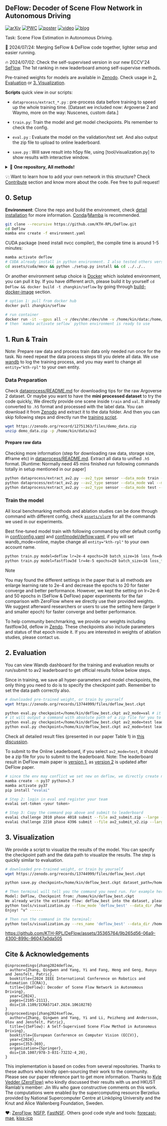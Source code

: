 DeFlow: Decoder of Scene Flow Network in Autonomous Driving
---

[![arXiv](https://img.shields.io/badge/arXiv-2401.16122-b31b1b?logo=arxiv&logoColor=white)](https://arxiv.org/abs/2401.16122) 
[![PWC](https://img.shields.io/endpoint.svg?url=https://paperswithcode.com/badge/deflow-decoder-of-scene-flow-network-in/scene-flow-estimation-on-argoverse-2)](https://paperswithcode.com/sota/scene-flow-estimation-on-argoverse-2?p=deflow-decoder-of-scene-flow-network-in) 
[![poster](https://img.shields.io/badge/ICRA24|Poster-6495ed?style=flat&logo=Shotcut&logoColor=wihte)](https://hkustconnect-my.sharepoint.com/:b:/g/personal/qzhangcb_connect_ust_hk/EXP_uXYmm_tItTWc8MafXHoB-1dVrMnvF1-lCzU1PXAvqQ?e=2FPfBS) 
[![video](https://img.shields.io/badge/video-YouTube-FF0000?logo=youtube&logoColor=white)](https://youtu.be/bZ4uUv0nDa0)
[![blog](https://img.shields.io/badge/Blog%7C%E7%9F%A5%E4%B9%8E%E4%B8%AD%E6%96%87-1772f6?style=flat&logo=Shotcut)](https://zhuanlan.zhihu.com/p/706514747) 

Task: Scene Flow Estimation in Autonomous Driving. 

📜 2024/07/24: Merging SeFlow & DeFlow code together, lighter setup and easier running.

🔥 2024/07/02: Check the self-supervised version in our new ECCV'24 [SeFlow](https://github.com/KTH-RPL/SeFlow). The 1st ranking in new leaderboard among self-supervise methods.

Pre-trained weights for models are available in [Zenodo](https://zenodo.org/records/13744999). 
Check usage in [2. Evaluation](#2-evaluation) or [3. Visualization](#3-visualization). 

**Scripts** quick view in our scripts:

- `dataprocess/extract_*.py` : pre-process data before training to speed up the whole training time. 
  [Dataset we included now: Argoverse 2 and Waymo, more on the way: Nuscenes, custom data.]
  
- `train.py`: Train the model and get model checkpoints. Pls remember to check the config.

- `eval.py` : Evaluate the model on the validation/test set. And also output the zip file to upload to online leaderboard.

- `save.py` : Will save result into h5py file, using [tool/visualization.py] to show results with interactive window.


<details> <summary>🎁 <b>One repository, All methods!</b> </summary>
<!-- <br> -->
You can try following methods in our code without any effort to make your own benchmark.

- [x] [SeFlow](https://arxiv.org/abs/2407.01702) (Ours 🚀): ECCV 2024
- [x] [DeFlow](https://arxiv.org/abs/2401.16122) (Ours 🚀): ICRA 2024
- [x] [FastFlow3d](https://arxiv.org/abs/2103.01306): RA-L 2021
- [x] [ZeroFlow](https://arxiv.org/abs/2305.10424): ICLR 2024, their pre-trained weight can covert into our format easily through [the script](tools/zerof2ours.py).
- [ ] [NSFP](https://arxiv.org/abs/2111.01253): NeurIPS 2021, faster 3x than original version because of [our CUDA speed up](assets/cuda/README.md), same (slightly better) performance. Done coding, public after review.
- [ ] [FastNSF](https://arxiv.org/abs/2304.09121): ICCV 2023. Done coding, public after review.
<!-- - [ ] [Flow4D](https://arxiv.org/abs/2407.07995): 1st supervise network in the new leaderboard. Done coding, public after review. -->
- [ ] ... more on the way

</details>

💡: Want to learn how to add your own network in this structure? Check [Contribute](assets/README.md#contribute) section and know more about the code. Fee free to pull request!

## 0. Setup

**Environment**: Clone the repo and build the environment, check [detail installation](assets/README.md) for more information. [Conda](https://docs.conda.io/projects/miniconda/en/latest/)/[Mamba](https://github.com/mamba-org/mamba) is recommended.


```bash
git clone --recursive https://github.com/KTH-RPL/DeFlow.git
cd DeFlow
mamba env create -f environment.yaml
```

CUDA package (need install nvcc compiler), the compile time is around 1-5 minutes:
```bash
mamba activate deflow
# CUDA already install in python environment. I also tested others version like 11.3, 11.4, 11.7, 11.8 all works
cd assets/cuda/mmcv && python ./setup.py install && cd ../../..
```

Or another environment setup choice is [Docker](https://en.wikipedia.org/wiki/Docker_(software)) which isolated environment, you can pull it by. 
If you have different arch, please build it by yourself `cd DeFlow && docker build -t zhangkin/seflow` by going through [build-docker-image](assets/README.md/#build-docker-image) section.
```bash
# option 1: pull from docker hub
docker pull zhangkin/seflow

# run container
docker run -it --gpus all -v /dev/shm:/dev/shm -v /home/kin/data:/home/kin/data --name deflow zhangkin/seflow /bin/zsh
# then `mamba activate seflow` python environment is ready to use
```

## 1. Run & Train

Note: Prepare raw data and process train data only needed run once for the task. No need repeat the data process steps till you delete all data. We use [wandb](https://wandb.ai/) to log the training process, and you may want to change all `entity="kth-rpl"` to your own entity.

### Data Preparation

Check [dataprocess/README.md](dataprocess/README.md#argoverse-20) for downloading tips for the raw Argoverse 2 dataset. Or maybe you want to have the **mini processed dataset** to try the code quickly, We directly provide one scene inside `train` and `val`. It already converted to `.h5` format and processed with the label data. 
You can download it from [Zenodo](https://zenodo.org/records/13744999/files/demo_data.zip) and extract it to the data folder. And then you can skip following steps and directly run the [training script](#train-the-model).

```bash
wget https://zenodo.org/record/12751363/files/demo_data.zip
unzip demo_data.zip -p /home/kin/data/av2
```

#### Prepare raw data 

Checking more information (step for downloading raw data, storage size, #frame etc) in [dataprocess/README.md](dataprocess/README.md). Extract all data to unified `.h5` format. 
[Runtime: Normally need 45 mins finished run following commands totally in setup mentioned in our paper]
```bash
python dataprocess/extract_av2.py --av2_type sensor --data_mode train --argo_dir /home/kin/data/av2 --output_dir /home/kin/data/av2/preprocess_v2
python dataprocess/extract_av2.py --av2_type sensor --data_mode val --mask_dir /home/kin/data/av2/3d_scene_flow
python dataprocess/extract_av2.py --av2_type sensor --data_mode test --mask_dir /home/kin/data/av2/3d_scene_flow
```

### Train the model

All local benchmarking methods and ablation studies can be done through command with different config, check [`assets/slurm`](assets/slurm) for all the commands we used in our experiments.

Best fine-tuned model train with following command by other default config in [conf/config.yaml](conf/config.yaml) and [conf/model/deflow.yaml](conf/model/deflow.yaml), if you will set wandb_mode=online, maybe change all `entity="kth-rpl"` to your own account name.

```bash
python train.py model=deflow lr=2e-4 epochs=20 batch_size=16 loss_fn=deflowLoss
python train.py model=fastflow3d lr=4e-5 epochs=20 batch_size=16 loss_fn=ff3dLoss
```

> [!NOTE]  
> You may found the different settings in the paper that is all methods are enlarge learning rate to 2e-4 and decrease the epochs to 20 for faster converge and better performance. 
> However, we kept the setting on lr=2e-6 and 50 epochs in (SeFlow & DeFlow) paper experiments for the fair comparison with ZeroFlow where we directly use their provided weights. 
> We suggest afterward researchers or users to use the setting here (larger lr and smaller epoch) for faster converge and better performance.

To help community benchmarking, we provide our weights including fastflow3d, deflow in [Zendo](https://zenodo.org/records/13744999). 
These checkpoints also include parameters and status of that epoch inside it. If you are interested in weights of ablation studies, please contact us.

## 2. Evaluation

You can view Wandb dashboard for the training and evaluation results or run/submit to av2 leaderboard to get official results follow below steps.

Since in training, we save all hyper-parameters and model checkpoints, the only thing you need to do is to specify the checkpoint path. Remember to set the data path correctly also.
```bash
# downloaded pre-trained weight, or train by yourself
wget https://zenodo.org/records/13744999/files/deflow_best.ckpt

python eval.py checkpoint=/home/kin/deflow_best.ckpt av2_mode=val # it will directly prints all metric
# it will output a command with absolute path of a zip file for you to submit to leaderboard
python eval.py checkpoint=/home/kin/deflow_best.ckpt av2_mode=test leaderboard_version=1
python eval.py checkpoint=/home/kin/deflow_best.ckpt av2_mode=test leaderboard_version=2
```

Check all detailed result files (presented in our paper Table 1) in [this discussion](https://github.com/KTH-RPL/DeFlow/discussions/2).

To submit to the Online Leaderboard, if you select `av2_mode=test`, it should be a zip file for you to submit to the leaderboard.
Note: The leaderboard result in DeFlow main paper is [version 1](https://eval.ai/web/challenges/challenge-page/2010/evaluation), as [version 2](https://eval.ai/web/challenges/challenge-page/2210/overview) is updated after DeFlow paper.

```bash
# since the env may conflict we set new on deflow, we directly create new one:
mamba create -n py37 python=3.7
mamba activate py37
pip install "evalai"

# Step 2: login in eval and register your team
evalai set-token <your token>

# Step 3: Copy the command pop above and submit to leaderboard
evalai challenge 2010 phase 4018 submit --file av2_submit.zip --large --private
evalai challenge 2210 phase 4396 submit --file av2_submit_v2.zip --large --private
```

## 3. Visualization

We provide a script to visualize the results of the model. You can specify the checkpoint path and the data path to visualize the results. The step is quickly similar to evaluation.

```bash
# downloaded pre-trained weight, or train by yourself
wget https://zenodo.org/records/13744999/files/deflow_best.ckpt

python save.py checkpoint=/home/kin/deflow_best.ckpt dataset_path=/home/kin/data/av2/preprocess/sensor/vis

# Then terminal will tell you the command you need run. For example here is the output of the above:
Model: DeFlow, Checkpoint from: /home/kin/deflow_best.ckpt
We already write the estimate flow: deflow_best into the dataset, please run following commend to visualize the flow. Copy and paste it to your terminal:
python tools/visualization.py --flow_mode 'deflow_best' --data_dir /home/kin/data/av2/preprocess/sensor/mini
Enjoy! ^v^ ------ 

# Then run the command in the terminal:
python tools/visualization.py --res_name 'deflow_best' --data_dir /home/kin/data/av2/preprocess_v2/sensor/mini
```

https://github.com/KTH-RPL/DeFlow/assets/35365764/9b265d56-06a9-4300-899c-96047a0da505


## Cite & Acknowledgements

```
@inproceedings{zhang2024deflow,
  author={Zhang, Qingwen and Yang, Yi and Fang, Heng and Geng, Ruoyu and Jensfelt, Patric},
  booktitle={2024 IEEE International Conference on Robotics and Automation (ICRA)}, 
  title={{DeFlow}: Decoder of Scene Flow Network in Autonomous Driving}, 
  year={2024},
  pages={2105-2111},
  doi={10.1109/ICRA57147.2024.10610278}
}
@inproceedings{zhang2024seflow,
  author={Zhang, Qingwen and Yang, Yi and Li, Peizheng and Andersson, Olov and Jensfelt, Patric},
  title={{SeFlow}: A Self-Supervised Scene Flow Method in Autonomous Driving},
  booktitle={European Conference on Computer Vision (ECCV)},
  year={2024},
  pages={353–369},
  organization={Springer},
  doi={10.1007/978-3-031-73232-4_20},
}
```

This implementation is based on codes from several repositories. Thanks to these authors who kindly open-sourcing their work to the community. Please see our paper reference part to get more information. 
Thanks to [Kyle Vedder (ZeroFlow)](https://github.com/kylevedder) who kindly discussed their results with us and HKUST Ramlab's member: Jin Wu who gave constructive comments on this work. 
The computations were enabled by the supercomputing resource Berzelius provided by National Supercomputer Centre at Linköping University and the Knut and Alice Wallenberg Foundation, Sweden.

❤️: [ZeroFlow](https://github.com/kylevedder/zeroflow), [NSFP](https://github.com/Lilac-Lee/Neural_Scene_Flow_Prior), [FastNSF](https://github.com/Lilac-Lee/FastNSF). Others good code style and tools: [forecast-mae](https://github.com/jchengai/forecast-mae), [kiss-icp](https://github.com/PRBonn/kiss-icp)
